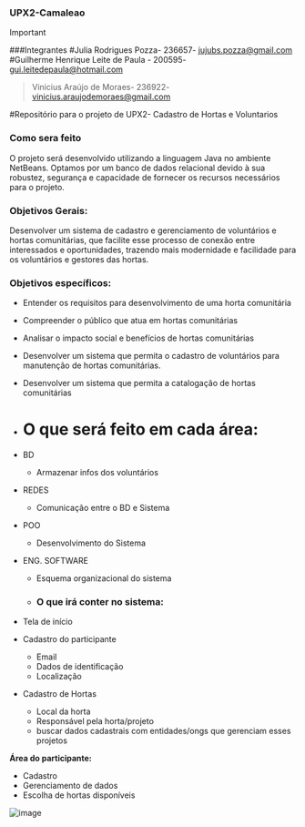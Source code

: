 ### UPX2-Camaleao
> [!IMPORTANT]
###Integrantes
#Julia Rodrigues Pozza- 236657- jujubs.pozza@gmail.com
#Guilherme Henrique Leite de Paula - 200595- gui.leitedepaula@hotmail.com
> Vinicius Araújo de Moraes- 236922- vinicius.araujodemoraes@gmail.com


#Repositório para o projeto de UPX2- Cadastro de Hortas e Voluntarios
### Como sera feito
O projeto será desenvolvido utilizando a linguagem Java no ambiente NetBeans. Optamos por um banco de dados relacional devido à sua robustez, segurança e capacidade de fornecer os recursos necessários para o projeto.

### Objetivos Gerais:

Desenvolver um sistema de cadastro e gerenciamento de voluntários e hortas comunitárias, que facilite esse processo de conexão entre interessados e oportunidades, trazendo mais modernidade e facilidade para os voluntários e gestores das hortas.

### Objetivos específicos:

- Entender os requisitos para desenvolvimento de uma horta comunitária
- Compreender o público que atua em hortas comunitárias
- Analisar o impacto social e benefícios de hortas comunitárias
- Desenvolver um sistema que permita o cadastro de voluntários para manutenção de hortas comunitárias.
- Desenvolver um sistema que permita a catalogação de hortas comunitárias
- # O que será feito em cada área:

- BD
    - Armazenar infos dos voluntários
- REDES
    - Comunicação entre o BD e Sistema
- POO
    - Desenvolvimento do Sistema
- ENG. SOFTWARE
    - Esquema organizacional do sistema
 
    - ### O que irá conter no sistema:

- Tela de início
- Cadastro do participante
    - Email
    - Dados de identificação
    - Localização
- Cadastro de Hortas
    - Local da horta
    - Responsável pela horta/projeto
    - buscar dados cadastrais com entidades/ongs que gerenciam esses projetos

**Área do participante:**

- Cadastro
- Gerenciamento de dados
- Escolha de hortas disponíveis

![image](https://github.com/Pozzaaaa/UPX2-Camaleao/assets/105672389/86e2e131-cba0-4a09-89bf-38ac73db52ce)

